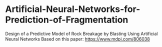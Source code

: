 # Artificial-Neural-Networks-for-Prediction-of-Fragmentation
Design of a Predictive Model of Rock Breakage by Blasting Using Artificial Neural Networks
Based on this paper: https://www.mdpi.com/806038
